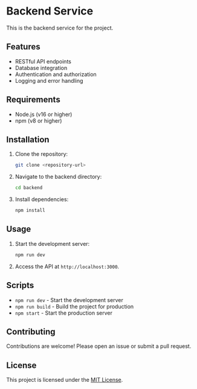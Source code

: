 # Backend Service

This is the backend service for the project.

## Features

- RESTful API endpoints
- Database integration
- Authentication and authorization
- Logging and error handling

## Requirements

- Node.js (v16 or higher)
- npm (v8 or higher)

## Installation

1. Clone the repository:
   ```bash
   git clone <repository-url>
   ```
2. Navigate to the backend directory:
   ```bash
   cd backend
   ```
3. Install dependencies:
   ```bash
   npm install
   ```

## Usage

1. Start the development server:
   ```bash
   npm run dev
   ```
2. Access the API at `http://localhost:3000`.

## Scripts

- `npm run dev` - Start the development server
- `npm run build` - Build the project for production
- `npm start` - Start the production server

## Contributing

Contributions are welcome! Please open an issue or submit a pull request.

## License

This project is licensed under the [MIT License](LICENSE).
